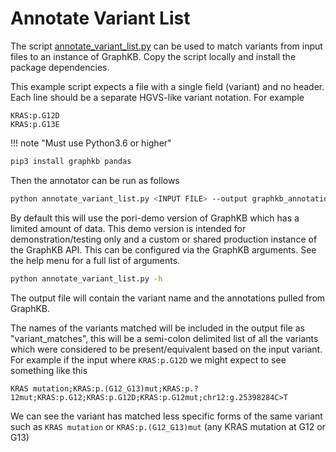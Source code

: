 # Annotate Variant List

The script [annotate_variant_list.py](./annotate_variant_list.py) can be used to match variants from input files to an instance of GraphKB. Copy the script locally and install the package dependencies.

This example script expects a file with a single field (variant) and no header. Each line should
be a separate HGVS-like variant notation. For example

```text
KRAS:p.G12D
KRAS:p.G13E
```

!!! note "Must use Python3.6 or higher"

```bash
pip3 install graphkb pandas
```

Then the annotator can be run as follows

```bash
python annotate_variant_list.py <INPUT FILE> --output graphkb_annotations.tsv
```

By default this will use the pori-demo version of GraphKB which has a limited amount of data. This
demo version is intended for demonstration/testing only and a custom or shared production instance
of the GraphKB API. This can be configured via the GraphKB arguments. See the help menu for a full
list of arguments.

```bash
python annotate_variant_list.py -h
```

The output file will contain the variant name and the annotations pulled from GraphKB.

The names of the variants matched will be included in the output file as "variant_matches", this
will be a semi-colon delimited list of all the variants which were considered to be present/equivalent
based on the input variant. For example if the input where `KRAS:p.G12D` we might expect to see
something like this

```text
KRAS mutation;KRAS:p.(G12_G13)mut;KRAS:p.?12mut;KRAS:p.G12;KRAS:p.G12D;KRAS:p.G12mut;chr12:g.25398284C>T
```

We can see the variant has matched less specific forms of the same variant such as `KRAS mutation`
or `KRAS:p.(G12_G13)mut` (any KRAS mutation at G12 or G13)
